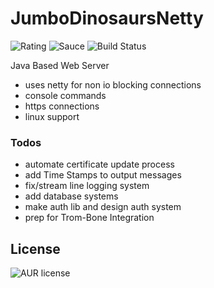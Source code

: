 # JumboDinosaursNetty
![Rating](https://img.shields.io/badge/Rating-8%2F10-Green)
![Sauce](https://img.shields.io/badge/100%25-Spaghetti%20Code-orange)
![Build Status](https://img.shields.io/badge/Build-Passing-green)

Java Based Web Server

- uses netty for non io blocking connections
- console commands
- https connections
- linux support

### Todos
- automate certificate update process
- add Time Stamps to output messages
- fix/stream line logging system
- add database systems
- make auth lib and design auth system
- prep for Trom-Bone Integration

License
----
![AUR license](https://img.shields.io/badge/License-MIT-blue)
